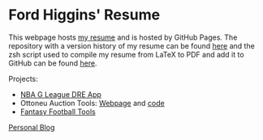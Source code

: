 # Ford Higgins' Resume

This webpage hosts [my resume](https://wfordh.github.io/resume/fordhiggins_resume.pdf) and is hosted by GitHub Pages. The repository with a version history of my resume can be found [here](https://github.com/wfordh/resume) and the zsh script used to compile my resume from LaTeX to PDF and add it to GitHub can be found [here](https://github.com/wfordh/resume/blob/main/run_resume_github.sh).

Projects:
- [NBA G League DRE App](https://fordhiggins.shinyapps.io/dre_app/)
- Ottoneu Auction Tools: [Webpage](https://wfordh.github.io/ottoneu_auctions/) and [code](https://github.com/wfordh/ottoneu_auctions)
- [Fantasy Football Tools](https://github.com/wfordh/fantasy_football_projections)

[Personal Blog](https://fordhiggins.com)
